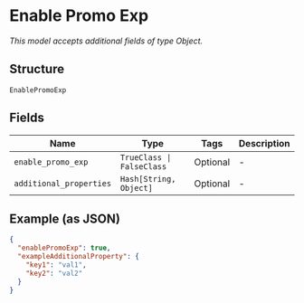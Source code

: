 
# Enable Promo Exp

*This model accepts additional fields of type Object.*

## Structure

`EnablePromoExp`

## Fields

| Name | Type | Tags | Description |
|  --- | --- | --- | --- |
| `enable_promo_exp` | `TrueClass \| FalseClass` | Optional | - |
| `additional_properties` | `Hash[String, Object]` | Optional | - |

## Example (as JSON)

```json
{
  "enablePromoExp": true,
  "exampleAdditionalProperty": {
    "key1": "val1",
    "key2": "val2"
  }
}
```

